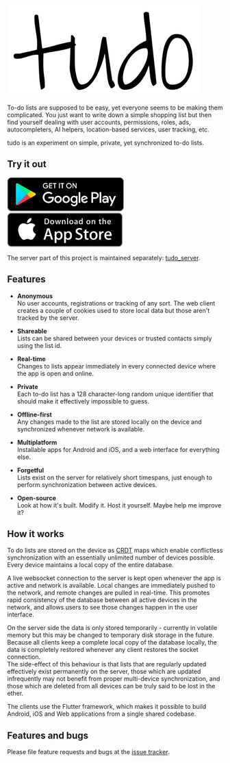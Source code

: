 ![tudo](tudo.svg)

To-do lists are supposed to be easy, yet everyone seems to be making them complicated.
You just want to write down a simple shopping list but then find yourself dealing with user accounts, permissions, roles, ads, autocompleters, AI helpers, location-based services, user tracking, etc.

tudo is an experiment on simple, private, yet synchronized to-do lists.

## Try it out

[<img src="images/google_play.png" height="80">](https://play.google.com/store/apps/details?id=net.cachapa.tudo)
[<img src="images/app_store.png" height="80">](https://apps.apple.com/us/app/tudo-lists/id1550819275)

The server part of this project is maintained separately: [tudo_server](https://github.com/cachapa/tudo_server).

## Features

* **Anonymous**<br/>
No user accounts, registrations or tracking of any sort. The web client creates a couple of cookies used to store local data but those aren't tracked by the server.

* **Shareable**<br/>
Lists can be shared between your devices or trusted contacts simply using the list id.

* **Real-time**<br/>
Changes to lists appear immediately in every connected device where the app is open and online.

* **Private**<br/>
Each to-do list has a 128 character-long random unique identifier that should make it effectively impossible to guess.

* **Offline-first**<br/>
Any changes made to the list are stored locally on the device and synchronized whenever network is available.

* **Multiplatform**<br/>
Installable apps for Android and iOS, and a web interface for everything else.

* **Forgetful**<br/>
Lists exist on the server for relatively short timespans, just enough to perform synchronization between active devices.

* **Open-source**<br/>
Look at how it's built. Modify it. Host it yourself. Maybe help me improve it?

## How it works

To do lists are stored on the device as [CRDT](https://github.com/cachapa/crdt) maps which enable conflictless synchronization with an essentially unlimited number of devices possible. Every device maintains a local copy of the entire database.

A live websocket connection to the server is kept open whenever the app is active and network is available. Local changes are immediately pushed to the network, and remote changes are pulled in real-time. This promotes rapid consistency of the database between all active devices in the network, and allows users to see those changes happen in the user interface.

On the server side the data is only stored temporarily - currently in volatile memory but this may be changed to temporary disk storage in the future. Because all clients keep a complete local copy of the database locally, the data is completely restored whenever any client restores the socket connection.<br/>
The side-effect of this behaviour is that lists that are regularly updated effectively exist permanently on the server, those which are updated infrequently may not benefit from proper multi-device synchronization, and those which are deleted from all devices can be truly said to be lost in the ether.

The clients use the Flutter framework, which makes it possible to build Android, iOS and Web applications from a single shared codebase.

## Features and bugs

Please file feature requests and bugs at the [issue tracker](https://github.com/cachapa/tudo_client/issues).
